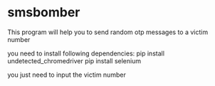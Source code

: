 # smsbomber
This program will help you to send random otp messages to a victim number

you need to install following dependencies:
pip install undetected_chromedriver
pip install selenium

you just need to input the victim number 


